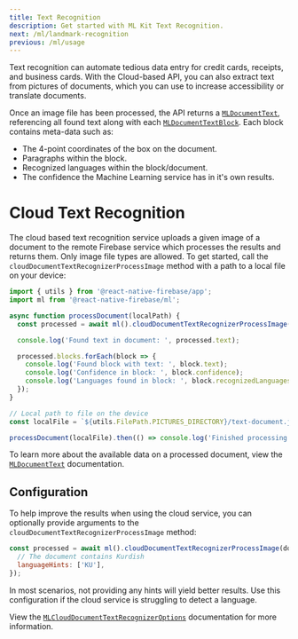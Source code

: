 ```yaml
---
title: Text Recognition
description: Get started with ML Kit Text Recognition.
next: /ml/landmark-recognition
previous: /ml/usage
---
```


Text recognition can automate tedious data entry for credit cards, receipts, and business cards. With the Cloud-based API,
you can also extract text from pictures of documents, which you can use to increase accessibility or translate documents.

Once an image file has been processed, the API returns a [`MLDocumentText`](/reference/ml/mldocumenttext), referencing
all found text along with each [`MLDocumentTextBlock`](/reference/ml/mldocumenttextblock). Each block contains
meta-data such as:

- The 4-point coordinates of the box on the document.
- Paragraphs within the block.
- Recognized languages within the block/document.
- The confidence the Machine Learning service has in it's own results.

# Cloud Text Recognition

The cloud based text recognition service uploads a given image of a document to the remote Firebase service which processes the results and returns them. Only image file types are allowed.
To get started, call the `cloudDocumentTextRecognizerProcessImage` method with a path to a local file on your device:

```js
import { utils } from '@react-native-firebase/app';
import ml from '@react-native-firebase/ml';

async function processDocument(localPath) {
  const processed = await ml().cloudDocumentTextRecognizerProcessImage(localPath);

  console.log('Found text in document: ', processed.text);

  processed.blocks.forEach(block => {
    console.log('Found block with text: ', block.text);
    console.log('Confidence in block: ', block.confidence);
    console.log('Languages found in block: ', block.recognizedLanguages);
  });
}

// Local path to file on the device
const localFile = `${utils.FilePath.PICTURES_DIRECTORY}/text-document.jpg`;

processDocument(localFile).then(() => console.log('Finished processing file.'));
```

To learn more about the available data on a processed document, view the [`MLDocumentText`](/reference/ml/mldocumenttext)
documentation.

## Configuration

To help improve the results when using the cloud service, you can optionally provide arguments to the `cloudDocumentTextRecognizerProcessImage`
method:

```js
const processed = await ml().cloudDocumentTextRecognizerProcessImage(documentPath, {
  // The document contains Kurdish
  languageHints: ['KU'],
});
```

In most scenarios, not providing any hints will yield better results. Use this configuration if the cloud service is struggling
to detect a language.

View the [`MLCloudDocumentTextRecognizerOptions`](/reference/ml/mlclouddocumenttextrecognizeroptions) documentation for more information.

